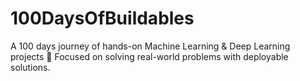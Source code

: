 # 100DaysOfBuildables
A 100 days journey of hands-on Machine Learning &amp; Deep Learning projects 🚀 Focused on solving real-world problems with deployable solutions.
